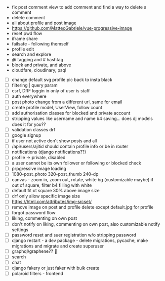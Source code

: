 - fix post comment view to add comment and find a way to delete a comment
- delete comment
- all about profile and post image
- https://github.com/MatteoGabriele/vue-progressive-image
- reset pwd flow
- iframe share
- failsafe - following themself
- profile edit
- search and explore
- @ tagging and # hashtag
- block and private, and above
- cloudfare, cloudinary, psql












- [ ] change default svg profile pic back to insta black
- [ ] filtering | query param
- [ ] csrf, DRF loggin in only of user is staff
- [ ] auth everywhere
- [ ] post photo change from a different url, same for email
- [ ] create profile model, UserView, follow count
- [ ] add authorisation classes for blocked and private account
- [ ] stripping values like username and name b4 saving... does dj models does it for you??
- [ ] validation classes drf
- [ ] google signup
- [ ] if user not active don't show posts and all
- [ ] /api/users/ajitid should contain profile info or be in router
- [ ] notifications (django notifications??)
- [ ] profile -> private, disabled
- [ ] a user cannot be its own follower or following or blocked check
- [ ] prpgressive image loading
- [ ] 1080-post_photo 320-post_thumb 240-dp
- [ ] canvas - zoom in, zoom out, rotate, white bg (customizable maybe) if out of square, filter b4 filling with white
- [ ] default fit ot square 30% above image size
- [ ] drf only allow specific image size
- [ ] https://html.com/attributes/img-srcset/
- [ ] remove image on post and profile delete except default.jpg for profile
- [ ] forgot password flow
- [ ] liking, commenting on own post
- [ ] don't notify on liking, commenting on own post, also customizable notify settings
- [ ] password reset and suer registration w/o stripping password
- [ ] django restart - a dev package - delete migrations, pycache, make migrations and migrate and create superuser
- [ ] graphql/graphene?? :shrug:
- [ ] search
- [ ] chat
- [ ] django fakery or just faker with bulk create
- [ ] polaroid filters - frontend
